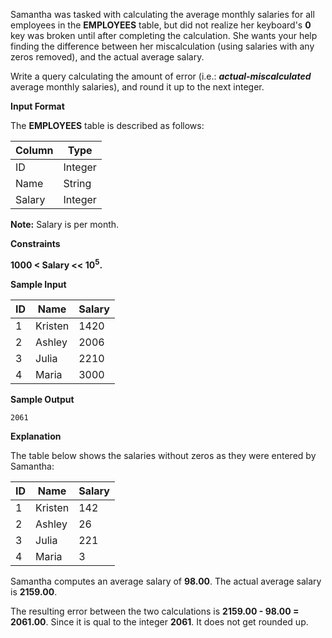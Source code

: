 Samantha was tasked with calculating the average monthly salaries for all employees in the __EMPLOYEES__ table, but did not realize her keyboard's **0** key was broken until after completing the calculation. She wants your help finding the difference between her miscalculation (using salaries with any zeros removed), and the actual average salary.

Write a query calculating the amount of error (i.e.: _**actual-miscalculated**_ average monthly salaries), and round it up to the next integer.

__Input Format__

The __EMPLOYEES__ table is described as follows:


|Column        | Type                     
|------------  | ---------
|ID            | Integer
|Name          | String
|Salary        | Integer

__Note:__ Salary is per month.

__Constraints__

**1000 < Salary << $`10^5`$.**

__Sample Input__

|ID            | Name      | Salary                     
|------------  | --------- | -------
|1             | Kristen   | 1420
|2             | Ashley    | 2006
|3             | Julia     | 2210
|4             | Maria     | 3000


__Sample Output__

```
2061
```

__Explanation__

The table below shows the salaries without zeros as they were entered by Samantha:

|ID            | Name      | Salary                     
|------------  | --------- | -------
|1             | Kristen   | 142
|2             | Ashley    | 26
|3             | Julia     | 221
|4             | Maria     | 3

Samantha computes an average salary of **98.00**. The actual average salary is **2159.00**.

The resulting error between the two calculations is **2159.00 - 98.00 = 2061.00**. Since it is qual to the integer **2061**. It does not get rounded up.




